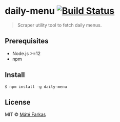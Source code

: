 # daily-menu [![Build Status](https://travis-ci.org/wolfika/daily-menu.svg?branch=1.0.0-dev)](https://travis-ci.org/wolfika/daily-menu)

> Scraper utility tool to fetch daily menus.


## Prerequisites

* Node.js >=12
* npm


## Install

```
$ npm install -g daily-menu
```


## License

MIT © [Máté Farkas](http://wolfika.eu)
